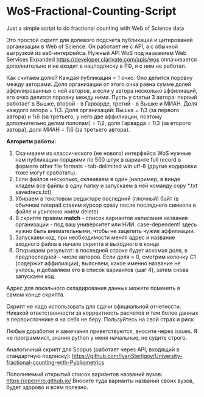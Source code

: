 # WoS-Fractional-Counting-Script
Just a simple script to do fractional counting with Web of Science data

Это простой скрипт для долевого подсчета публикаций и цитирований организации в Web of Science. Он работает не с API, а с обычной выгрузкой из веб-интерфейса. Нужный API WoS под названием Web Services Expanded https://developer.clarivate.com/apis/wos оплачивается дополнительно и не входит в нацподписку в РФ, я с ним не работал.

Как считаем долю? Каждая публикация = 1 очко. Оно делится поровну между авторами. Доля организации от этого очка равна сумме долей аффилированных с ней авторов, а если у автора несколько аффилиаций, его очко делится поровну между ними. Пусть у статьи 3 автора: первый работает в Вышке, второй - в Гарварде, третий - в Вышке и МИАН. Доля каждого автора = 1\3. Доля организаций: Вышка = 1\3 (за первого автора) и 1\6 (за третьего, у него две аффилиации, поэтому дополнительно делим пополам) = 1\2, доля Гарварда = 1\3 (за второго автора), доля МИАН = 1\6 (за третьего автора).

**Алгоритм работы:**

1. Скачиваем из классического (не нового) интерфейса WoS нужные нам публикации порциями по 500 штук в варианте full record в формате other file formats - tab-delimited win utf-8 (другие кодировки тоже могут сработать). 
2. Если файлов несколько, склеиваем в один (например, в винде кладем все файлы в одну папку и запускаем в ней команду copy *.txt savedrecs.txt)
3. Убираем в текстовом редакторе последний (глючный) байт (в обычном notepad ставим курсор сразу после последнего символа в файле и усиленно жмем delete)
4. В скрипте правим **match** - список вариантов написания названия организации - под ваш университет или НИИ. case-dependent! здесь нужно быть внимательными, чтобы не зацепить чужие аффилиации.
5. Запускаем код, при необходимости меняя адрес и название входного файла в начале скрипта и выходного в конце
6. Открываем результат: в последней строке будет искомая доля, в предпоследней - число авторов. Если доля = 0, смотрим колонку C1 (содержит аффилиации), выясняем, какое именно название не учлось, и добавляем его в список вариантов (шаг 4), затем снова запускаем код.

Адрес для локального складирования данных можете поменять в самом конце скрипта. 

Скрипт не надо использовать для сдачи официальной отчетности. Никакой ответственности за корректность расчетов и тем более данных в первоисточнике я на себя не беру. Пользуйтесь на свой страх и риск. 

Любые доработки и замечания приветствуются, вносите через issues. Я не программист, знания python у меня начальные, не судите строго. 

Аналогичный скрипт для Scopus (работает через API, входящий в стандартную подписку): https://github.com/IvanSterligov/University-fractional-counting-with-Pybliometrics

Пополняемый открытый список вариантов названий вузов: https://openriro.github.io/ Вносите туда варианты названий своих вузов, будет здорово и всем полезно.

